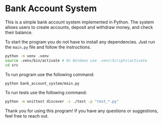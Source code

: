 # Bank Account System

This is a simple bank account system implemented in Python. The system allows users to create accounts, deposit and withdraw money, and check their balance.

To start the program you do not have to install any dependencies. Just run the `main.py` file and follow the instructions.

```bash
python -m venv .venv
source .venv/bin/activate # On Windows use .venv\Scripts\activate
cd src
```

To run program use the following command:

```bash
python bank_account_system/main.py
```

To run tests use the following command:

```bash
python -m unittest discover -s ./test -p "test_*.py"
```

Thank you for using this program! If you have any questions or suggestions, feel free to reach out.
